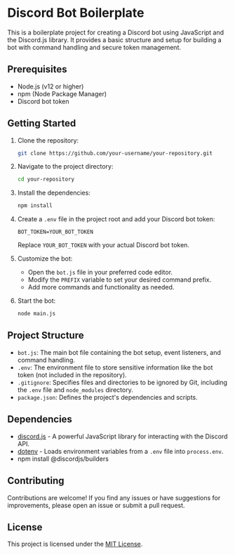 # Discord Bot Boilerplate

This is a boilerplate project for creating a Discord bot using JavaScript and the Discord.js library. It provides a basic structure and setup for building a bot with command handling and secure token management.

## Prerequisites

- Node.js (v12 or higher)
- npm (Node Package Manager)
- Discord bot token

## Getting Started

1. Clone the repository:
   ```bash
   git clone https://github.com/your-username/your-repository.git
   ```

2. Navigate to the project directory:
   ```bash
   cd your-repository
   ```

3. Install the dependencies:
   ```bash
   npm install
   ```

4. Create a `.env` file in the project root and add your Discord bot token:
   ```
   BOT_TOKEN=YOUR_BOT_TOKEN
   ```
   Replace `YOUR_BOT_TOKEN` with your actual Discord bot token.

5. Customize the bot:
   - Open the `bot.js` file in your preferred code editor.
   - Modify the `PREFIX` variable to set your desired command prefix.
   - Add more commands and functionality as needed.

6. Start the bot:
   ```bash
   node main.js
   ```

## Project Structure

- `bot.js`: The main bot file containing the bot setup, event listeners, and command handling.
- `.env`: The environment file to store sensitive information like the bot token (not included in the repository).
- `.gitignore`: Specifies files and directories to be ignored by Git, including the `.env` file and `node_modules` directory.
- `package.json`: Defines the project's dependencies and scripts.

## Dependencies

- [discord.js](https://discord.js.org/) - A powerful JavaScript library for interacting with the Discord API.
- [dotenv](https://www.npmjs.com/package/dotenv) - Loads environment variables from a `.env` file into `process.env`.
- npm install @discordjs/builders

## Contributing

Contributions are welcome! If you find any issues or have suggestions for improvements, please open an issue or submit a pull request.

## License

This project is licensed under the [MIT License](LICENSE).